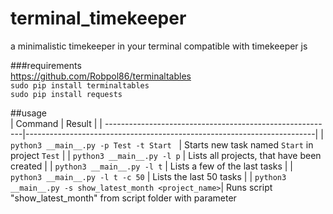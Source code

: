 # terminal_timekeeper
a minimalistic timekeeper in your terminal
compatible with timekeeper js

###requirements  
https://github.com/Robpol86/terminaltables  
`sudo pip install terminaltables`  
`sudo pip install requests` 

##usage  
| Command                                                  |     Result                                                             |
| ---------------------------------------------------------|------------------------------------------------------------------------|
| `python3 __main__.py -p Test -t Start`                   | Starts new task named `Start` in project `Test`                        |
| `python3 __main__.py -l p`                               | Lists all projects, that have been created                             |
| `python3 __main__.py -l t`                               | Lists a few of the last tasks                                          |
| `python3 __main__.py -l t -c 50`                         | Lists the last 50 tasks                                                |
| `python3 __main__.py -s show_latest_month <project_name>`| Runs script "show_latest_month" from script folder with parameter        
